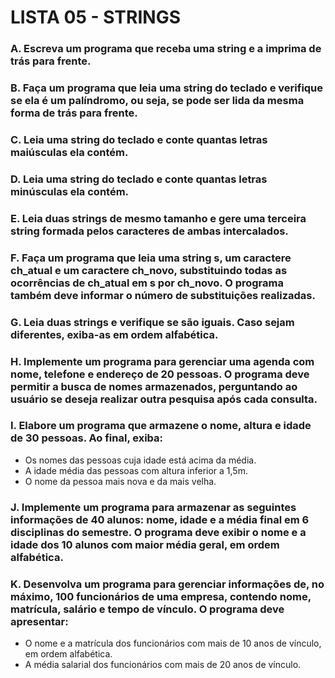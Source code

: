 # LISTA 05 - STRINGS
### A. Escreva um programa que receba uma string e a imprima de trás para frente.
### B. Faça um programa que leia uma string do teclado e verifique se ela é um palíndromo, ou seja, se pode ser lida da mesma forma de trás para frente.
### C. Leia uma string do teclado e conte quantas letras maiúsculas ela contém.
### D. Leia uma string do teclado e conte quantas letras minúsculas ela contém.
### E. Leia duas strings de mesmo tamanho e gere uma terceira string formada pelos caracteres de ambas intercalados.
### F. Faça um programa que leia uma string s, um caractere ch_atual e um caractere ch_novo, substituindo todas as ocorrências de ch_atual em s por ch_novo. O programa também deve informar o número de substituições realizadas.
### G. Leia duas strings e verifique se são iguais. Caso sejam diferentes, exiba-as em ordem alfabética.
### H. Implemente um programa para gerenciar uma agenda com nome, telefone e endereço de 20 pessoas. O programa deve permitir a busca de nomes armazenados, perguntando ao usuário se deseja realizar outra pesquisa após cada consulta.
### I. Elabore um programa que armazene o nome, altura e idade de 30 pessoas. Ao final, exiba:
- Os nomes das pessoas cuja idade está acima da média.
- A idade média das pessoas com altura inferior a 1,5m.
- O nome da pessoa mais nova e da mais velha.
### J. Implemente um programa para armazenar as seguintes informações de 40 alunos: nome, idade e a média final em 6 disciplinas do semestre. O programa deve exibir o nome e a idade dos 10 alunos com maior média geral, em ordem alfabética.
### K. Desenvolva um programa para gerenciar informações de, no máximo, 100 funcionários de uma empresa, contendo nome, matrícula, salário e tempo de vínculo. O programa deve apresentar:
- O nome e a matrícula dos funcionários com mais de 10 anos de vínculo, em ordem alfabética.
- A média salarial dos funcionários com mais de 20 anos de vínculo.

